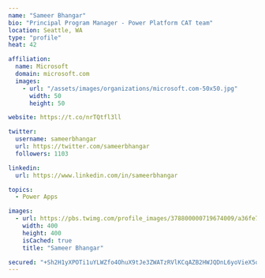 ```yaml
---
name: "Sameer Bhangar"
bio: "Principal Program Manager - Power Platform CAT team"
location: Seattle, WA
type: "profile"
heat: 42

affiliation:
  name: Microsoft
  domain: microsoft.com
  images:
    - url: "/assets/images/organizations/microsoft.com-50x50.jpg"
      width: 50
      height: 50

website: https://t.co/nrTQtfl3ll

twitter:
  username: sameerbhangar
  url: https://twitter.com/sameerbhangar
  followers: 1103

linkedin:
  url: https://www.linkedin.com/in/sameerbhangar

topics:
  - Power Apps

images:
  - url: https://pbs.twimg.com/profile_images/378800000719674009/a36fe7ddfab1778b76e5793772e43798_400x400.jpeg
    width: 400
    height: 400
    isCached: true
    title: "Sameer Bhangar"

secured: "+Sh2H1yXPOTi1uYLWZfo4OhuX9tJe3ZWATzRVlKCqAZB2HWJQDnL6yoVieX5oKW+OrUBh/i+efa7hf2KkWQFtXoSvzD6creKekF3XEBKQkdwHdgGA+UeKzpOo42uJxWqgTA0dIRcrhPj1OyVclPt8NPzngEIjyTd7tmF8+9JYcF1Fl1MdbINswUI5l9krTJn78QJ293kdcN3lEjE/vk4LaEnI0AAAjMTfIpzs8I6YiIaOK7+Op0rwm2BfHKjU2QzxwzCHpf/bxRVt8ZjETULUJut204IlJ2XBtVtWoIZdyVO992t/5vW1zFxUjSbpbm/z1Kd6drxvaEur0BffowXmht3FzKnIedclD9XFRfTDEx/3PqUH9DptAbEpikoE8fcHpZF1lkELVbhnZ/RNHGW3M4cbrXqAuAdmD8IZq1eg/c=;nI5pewV6NF96VcazraviiQ=="
---
```


